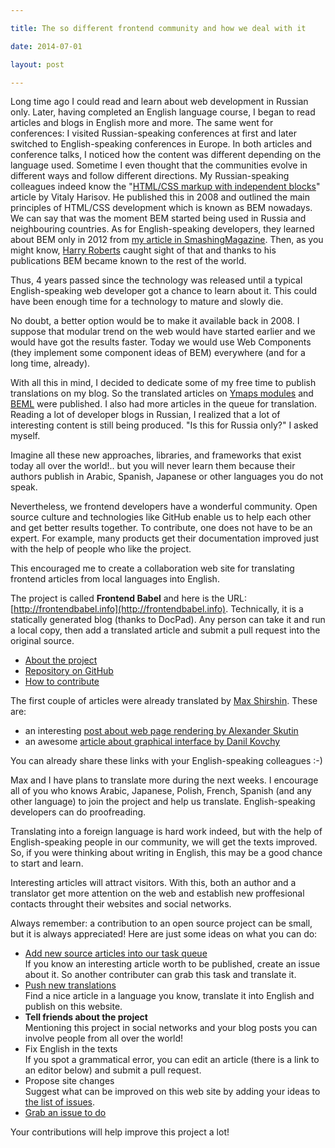 ```yaml
---

title: The so different frontend community and how we deal with it

date: 2014-07-01

layout: post

---
```

Long time ago I could read and learn about web development in Russian only. Later, having completed an English language course, I began to read articles and blogs in English more and more. The same went for conferences: I visited
Russian-speaking conferences at first and later switched to English-speaking conferences in Europe. In both articles and conference talks, I noticed how the content was different depending on the language used. Sometime I even thought that the communities evolve in different ways and follow different directions.
<excerpt/>
My Russian-speaking colleagues indeed know the "[HTML/CSS markup with independent blocks](http://vitaly.harisov.name/article/independent-blocks.html)"
article by Vitaly Harisov. He published
this in 2008 and outlined the main principles of HTML/CSS development which is known as BEM nowadays. We can say
that was the moment BEM started being used in Russia and neighbouring countries. As for English-speaking developers, they
learned about BEM only in 2012 from [my article in
SmashingMagazine](http://www.smashingmagazine.com/2012/04/16/a-new-front-end-methodology-bem/). Then, as you might
know, [Harry Roberts](http://csswizardry.com/about/) caught sight
of that and thanks to his publications BEM became known to the rest of the world.

Thus, 4 years passed since the technology was released until a typical English-speaking web developer got a chance to learn about it. This could have been enough time for a technology to mature and slowly die.

No doubt, a better option would be to make it available back in 2008. I suppose that modular trend on the web would have started earlier and we would have got the results faster. Today we
would use Web Components (they implement some component ideas of BEM) everywhere (and for a long time, already).

With all this in mind, I decided to dedicate some of my free time to publish translations on my blog.
So the translated articles on [Ymaps modules](/en/issues/ym-modular-system) and
[BEML](/en/issues/beml-html-preprocessor) were published. I also had more articles in the queue for translation. Reading
a lot of developer blogs in Russian, I realized that a lot of interesting content is still being produced. "Is this for Russia only?" I asked myself.

Imagine all these new approaches, libraries, and frameworks that exist today all over the world!.. but you will never
learn them because their authors publish in Arabic, Spanish, Japanese or other languages you do not speak.

Nevertheless, we frontend developers have a wonderful community. Open source culture
and technologies like GitHub enable us to help each other and get better results together. To contribute, one does not have to be an expert. For example, many products get their documentation improved just with the help of people who like the project.

This encouraged me to create a collaboration web site for translating frontend articles from local languages into English.

The project is called **Frontend Babel** and here is the URL: [http://frontendbabel.info](http://frontendbabel.info).
Technically, it is a statically generated blog (thanks to DocPad). Any person can take it and run a local copy, then add
a translated article and submit a pull request into the original source.

* [About the project](frontendbabel.info/about/)
* [Repository on GitHub](https://github.com/frontendbabel/frontendbabel.github.com)
* [How to contribute](http://frontendbabel.info/how-to-contribute)

The first couple of articles were already translated by [Max Shirshin](https://www.google.com/+MaxShirshin). These are:

* an interesting [post about web page rendering by Alexander
  Skutin](frontendbabel.info/articles/webpage-rendering-101)
* an awesome [article about graphical interface by Danil
  Kovchy](frontendbabel.info/articles/graphical-interface)

You can already share these links with your English-speaking colleagues :-)

Max and I have plans to translate more during the next weeks. I encourage all of you who knows Arabic, Japanese, Polish, French, Spanish (and any other language) to join the project and help us translate. English-speaking developers can do proofreading.

Translating into a foreign language is hard work indeed, but with the help of English-speaking people in our community, we will get the texts improved. So, if you were thinking about writing in English, this may be a good chance to start and learn.<br/>

Interesting articles will attract visitors. With this, both an author and a translator get more attention on the web and establish new proffesional contacts throught their websites and social networks.

Always remember: a contribution to an open source project can be small, but it is always appreciated! Here are just
some ideas on what you can do:

* [Add new source articles into our task
  queue](https://github.com/frontendbabel/frontendbabel.github.com/issues/new)<br/>
If you know an interesting article worth to be published, create an issue about it. So another
contributer can grab this task and translate it.
* [Push new translations](http://frontendbabel.info/how-to-contribute#push-new-translation)<br/>
Find a nice article in a language you know, translate it into English and publish on this website.
* **Tell friends about the project**<br/>
Mentioning this project in social networks and your blog posts you can involve people from
all over the world!
* Fix English in the texts<br/>
If you spot a grammatical error, you can edit an article (there is a link to an editor below) and submit
a pull request.
* Propose site changes<br/>
Suggest what can be improved on this web site by adding your ideas to [the list of
issues](https://github.com/frontendbabel/frontendbabel.github.com/issues?labels=%40+Translation&state=open).
* [Grab an issue to do](https://github.com/frontendbabel/frontendbabel.github.com/issues?labels=&page=1&state=open)<br/>

Your contributions will help improve this project a lot!
